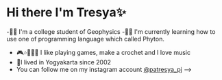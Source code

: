# Hi there I'm Tresya✨
-👩‍🏫 I'm a college student of Geophysics 
-👩‍💻 I'm currently learning how to use one of programming language which called Phyton.
- 🎮🎶🎤🎸🧶 I like playing games, make a crochet and I love music 
- 📌I lived in Yogyakarta since 2002
- You can follow me on my instagram account [@patresya_pj](https:www/instagram.com/patresya_pj)
-->
<!--
**patresyapj/patresyapj** is a ✨ _special_ ✨ repository because its `README.md` (this file) appears on your GitHub profile.

Here are some ideas to get you started:

- 🔭 I’m currently working on ...
- 🌱 I’m currently learning ...
- 👯 I’m looking to collaborate on ...
- 🤔 I’m looking for help with ...
- 💬 Ask me about ...
- 📫 How to reach me: ...
- 😄 Pronouns: ...
- ⚡ Fun fact: ...🙋‍♀🙆‍♀💁‍♀🏸🎮🎶🎤🎸📌🧶💐👋
